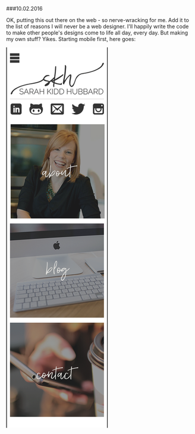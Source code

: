 ###10.02.2016

OK, putting this out there on the web - so nerve-wracking for me. Add it to the list of reasons I will never be a web designer.
I'll happily write the code to make other people's designs come to life all day, every day. But making my own stuff? Yikes.
Starting mobile first, here goes:

![Mobile Design](/100216.png)
